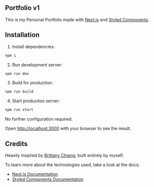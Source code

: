 ## Portfolio v1

This is my Personal Portfolio made with [Next.js](https://nextjs.org/) and [Styled Components](https://styled-components.com/).

## Installation

1. Install dependencies:

```bash
npm i
```

2. Run development server:

```bash
npm run dev
```

3. Build for production:

```bash
npm run build
```

4. Start production server:

```bash
npm run start
```

No further configuration required.

Open [http://localhost:3000](http://localhost:3000) with your browser to see the result.

## Credits

Heavily inspired by [Brittany Chiang](https://github.com/bchiang7/v4), built entirely by myself.

To learn more about the technologies used, take a look at the docs:

-   [Next.js Documentation](https://nextjs.org/docs)
-   [Styled Components Documentation](https://styled-components.com/docs)
